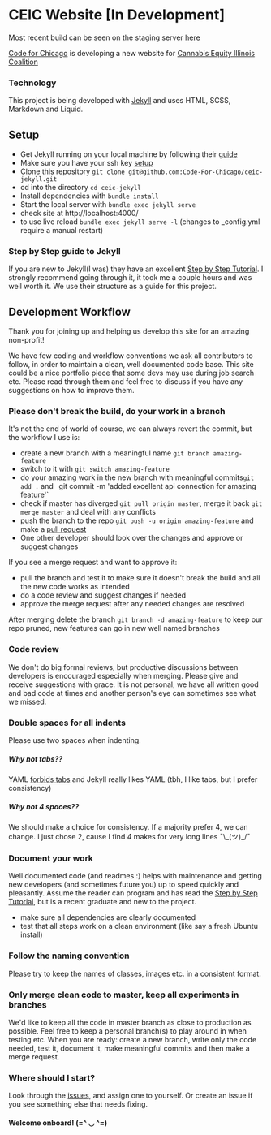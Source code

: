 # CEIC Website [In Development]
Most recent build can be seen on the staging server [here](https://nickdolf.com/jekyll-ceic)

[Code for Chicago](https://codeforchicago.org/) is developing a new website for [Cannabis Equity Illinois Coalition](https://cannabisequityil.org/)

### Technology
This project is being developed with [Jekyll](https://jekyllrb.com/) and uses HTML, SCSS, Markdown and Liquid.

## Setup
- Get Jekyll running on your local machine by following their [guide](https://jekyllrb.com/docs/)
- Make sure you have your ssh key [setup](https://docs.github.com/en/authentication/connecting-to-github-with-ssh)
- Clone this repository `git clone git@github.com:Code-For-Chicago/ceic-jekyll.git`
- cd into the directory `cd ceic-jekyll`
- Install dependencies with `bundle install`
- Start the local server with `bundle exec jekyll serve`
- check site at http://localhost:4000/
- to use live reload `bundle exec jekyll serve -l` (changes to _config.yml require a manual restart)

### Step by Step guide to Jekyll
If you are new to Jekyll(I was) they have an excellent [Step by Step Tutorial](https://jekyllrb.com/docs/step-by-step/01-setup/). I strongly recommend going through it, it took me a couple hours and was well worth it. We use their structure as a guide for this project.

## Development Workflow
Thank you for joining up and helping us develop this site for an amazing non-profit!

We have few coding and workflow conventions we ask all contributors to follow, in order to maintain a clean, well documented code base. This site could be a nice portfolio piece that some devs may use during job search etc. Please read through them and feel free to discuss if you have any suggestions on how to improve them.

### Please don't break the build, do your work in a branch
It's not the end of world of course, we can always revert the commit, but the workflow I use is:
- create a new branch with a meaningful name `git branch amazing-feature`
- switch to it with `git switch amazing-feature`
- do your amazing work in the new branch with meaningful commits`git add .` and ` `git commit -m 'added excellent api connection for amazing feature'`
- check if master has diverged `git pull origin master`, merge it back `git merge master` and deal with any conflicts
- push the branch to the repo `git push -u origin amazing-feature` and make a [pull request](https://github.com/nick-dolf/ceic-jekyll/pulls)
- One other developer should look over the changes and approve or suggest changes

If you see a merge request and want to approve it:
- pull the branch and test it to make sure it doesn't break the build and all the new code works as intended
- do a code review and suggest changes if needed
- approve the merge request after any needed changes are resolved

After merging delete the branch `git branch -d amazing-feature` to keep our repo pruned, new features can go in new well named branches


### Code review
We don't do big formal reviews, but productive discussions between developers is encouraged especially when merging. Please give and receive suggestions with grace. It is not personal, we have all written good and bad code at times and another person's eye can sometimes see what we missed.

### Double spaces for all indents
Please use two spaces when indenting.
##### Why not tabs??
YAML [forbids tabs](https://yaml.org/faq.html) and Jekyll really likes YAML (tbh, I like tabs, but I prefer consistency)

##### Why not 4 spaces??
We should make a choice for consistency. If a majority prefer 4, we can change. I just chose 2, cause I find 4 makes for very long lines ¯\\\_(ツ)\_/¯

### Document your work
Well documented code (and readmes :) helps with maintenance and getting new developers (and sometimes future you) up to speed quickly and pleasantly. Assume the reader can program and has read the [Step by Step Tutorial](https://jekyllrb.com/docs/step-by-step/01-setup/), but is a recent graduate and new to the project.
- make sure all dependencies are clearly documented
- test that all steps work on a clean environment (like say a fresh Ubuntu install)

### Follow the naming convention
Please try to keep the names of classes, images etc. in a consistent format.

### Only merge clean code to master, keep all experiments in branches
We'd like to keep all the code in master branch as close to production as possible. Feel free to keep a personal branch(s) to play around in when testing etc. When you are ready: create a new branch, write only the code needed, test it, document it, make meaningful commits and then make a merge request.

### Where should I start?
Look through the [issues](https://github.com/nick-dolf/ceic-jekyll/issues), and assign one to yourself. Or create an issue if you see something else that needs fixing.

#### Welcome onboard! (=^ ◡ ^=)
